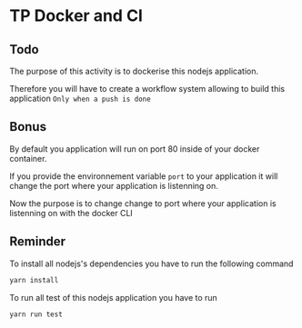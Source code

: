 # TP Docker and CI

## Todo

The purpose of this activity is to dockerise this nodejs application.

Therefore you will have to create a workflow system allowing to build this application `Only when a push is done`

## Bonus

By default you application will run on port 80 inside of your docker container.

If you provide the environnement variable ``port`` to your application it will change the port where your application is listenning on.

Now the purpose is to change change to port where your application is listenning on with the docker CLI

## Reminder

To install all nodejs's dependencies you have to run the following command
```bash
yarn install
```

To run all test of this nodejs application you have to run 
```bash
yarn run test
```
